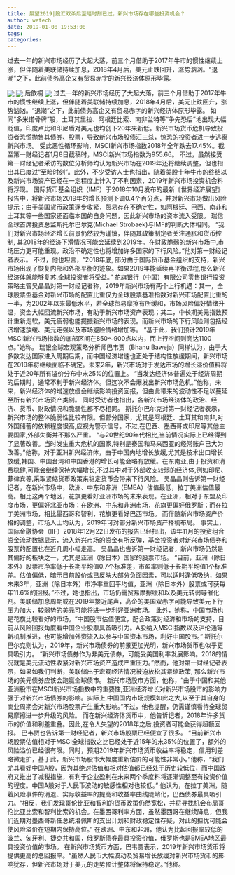 ```yaml
---
title: 展望2019|股汇双杀后至暗时刻已过，新兴市场存在哪些投资机会？
author: wetech
date: 2019-01-08 19:53:08
tags: 
categories: 
---
```

过去一年的新兴市场经历了大起大落，前三个月借助于2017年牛市的惯性继续上涨，但伴随着美联储持续加息，2018年4月后，美元止跌回升，涨势汹汹。“退潮”之下，此前债务高企又有贸易赤字的新兴经济体原形毕露。
<!-- more -->
<img align="center" border="0" src="https://imgcdn.yicai.com/uppics/images/2019/01/675af55e6b6e83470333c2c719f59979.jpg" />
<img align="center" border="0" src="https://imgcdn.yicai.com/uppics/images/2019/01/05bece3d58d124dd68b329b25f4f17d3.jpg" />
后歆桐
<img align="center" border="0" src="https://imgcdn.yicai.com/uppics/images/2018/12/da2416da34bc50e6747dd9c9d22c31d4.jpg" />
过去一年的新兴市场经历了大起大落，前三个月借助于2017年牛市的惯性继续上涨，但伴随着美联储持续加息，2018年4月后，美元止跌回升，涨势汹汹。“退潮”之下，此前债务高企又有贸易赤字的新兴经济体原形毕露。
如同“多米诺骨牌”般，土耳其里拉、阿根廷比索、南非兰特等“争先恐后”地出现大幅贬值，印度卢比和印尼盾对美元也均创下20年来新低。新兴市场货币危机导致投资者恐慌抛售其债券、股票，导致新兴市场股债汇三杀，惊恐的投资者进一步逃离新兴市场。
受此恶性循环影响，MSCI新兴市场指数2018年全年跌去17.45%。截至第一财经记者1月8日截稿时，MSCI新兴市场指数为955.66。
不过，虽然接受第一财经记者采访的数位分析师均认为新兴市场在2019年还将继续调整，但也指出其已度过“至暗时刻”。此外，不少受访人士也指出，随着美股十年牛市的终结以及新兴市场资产已经在一定程度上计入了不利因素，2019年新兴市场投资机会料将浮现。
国际货币基金组织（IMF）于2018年10月发布的最新《世界经济展望》报告中，将新兴市场2019年的增长预测下调0.4个百分点，并对新兴市场做出风险提示：由于美国货币政策逐步收紧，贸易存在不确定性，如阿根廷、巴西、南非和土耳其等一些国家还面临本国的自身问题，因此新兴市场的资本流入受限。
瑞信全球首席投资总监斯托尔巴尔克(Michael Strobaek)与IMF的判断大体相同。
“我们对新兴市场经济增长前景仍然较为谨慎，伴随其政策制定者关注通胀和货币控制, 其2018年的经济下滑情况可能会延续到2019年。在财政脆弱的新兴市场中,市场压力更可能重现。政治不确定性也将增加许多国家的下行风险。”他对第一财经记者表示。
不过，他也坦言，“2018年底, 部分由于国际货币基金组织的支持，新兴市场出现了恢复内部和外部平衡的迹象。如果2019年能延续再平衡过程,那么新兴经济体就能够复苏,全球投资者将受益。”
花旗银行（中国）有限公司零售银行投资策略主管吴晶晶对第一财经记者称，2019年新兴市场有两个上行机遇：其一，全球股票型基金对新兴市场的配置比重仅为全球股票基准指数对新兴市场配置比重的一半，为2002年以来最低水平，若全球贸易摩擦有所缓和，市场风险偏好情绪升温，资金大幅回流新兴市场，有助于新兴市场资产表现；其二，中长期美元指数预计重新走软，美元疲弱也能提振新兴市场的表现。而新兴市场的下行风险则包括经济增速放缓、美元走强以及市场避险情绪增加等。
“基于此，我们预计2019年MSCI新兴市场指数的底部区间在850～900点以内，而上行空间则高达1100点。”她称。
瑞银全球宏观策略分析师巴韦贾（Bhanu Baweja）同样认为，由于大多数发达国家进入周期后期，而中国经济增速也正处于结构性放缓期间，新兴市场在2019年将继续面临不确定。未来2年，新兴市场对于发达市场的增长溢价值料将处于近20年所有溢价分布中末25%的位置上。
“当发达经济体普遍处于经济周期的后期时，通常不利于新兴经济体。但这次不会爆发出新兴市场危机。”他称，未来，新兴经济体的增速放缓会继续影响投资回报，但由此带来的波动性不足以蔓延至所有新兴市场资产类别。
同时受访者也指出，各新兴市场经济体的政治、经济、货币、财政情况和脆弱性都不尽相同。
斯托尔巴尔克对第一财经记者表示，新兴市场的整体脆弱性比较有限。但部分国家，尤其是阿根廷、土耳其和南非,对外国储蓄的依赖程度很高,应视为警示信号。不过,在巴西、墨西哥或印尼等其他主要国家,外部失衡并不那么严重。
“与20世纪90年代相比,当前情况实际上已经得到了显著改善。当时发生重大危机的国家,特别是泰国和马来西亚的经常账户已大为改善。”他称，对于亚洲新兴经济体，由于中国内地增长放缓,尤其是技术出口增长放缓,韩国、中国台湾和中国香港的增长可能会略有放缓。在东南亚,由于投资和消费稳健,可能会继续保持大幅增长,不过其中对于外部收支较弱的经济体,例如印尼、菲律宾等,采取紧缩货币政策来稳定货币会带来下行风险。
吴晶晶则告诉第一财经记者，在新兴市场中，欧洲、中东和非洲（EMEA）估值最低，拉丁美洲估值最高。相比这两个地区，花旗更看好亚洲市场的未来表现。在亚洲，相对于东盟及印度市场，更偏好北亚市场；在欧洲、中东和非洲市场，花旗更偏好俄罗斯；而在拉丁美洲市场，相比墨西哥和智利，花旗更看好巴西市场。
而伴随新兴市场资产价格的调整，市场人士均认为，2019年可对部分新兴市场资产择机布局。
事实上，国际金融协会（IIF）2018年12月22日发布的报告已经指出，该年11月的投资组合资金流动数据显示，流入新兴市场的资金有所反弹，基金投资者对新兴市场债券和股票的配置也在近几周小幅走高。
吴晶晶也告诉第一财经记者，新兴市场仍然是其偏好的板块之一，尤其是亚洲（除日本）国家的股票市场。
“目前，亚洲（除日本外）股票市净率低于长期平均值0.7个标准差，市盈率则低于长期平均值1个标准差。估值偏低，暗示目前股价或已反映大部分负面因素，可以适时逢低吸纳，如果未来3年，亚洲（除日本外）市净率重回平均值，亚洲（除日本外）股票或可获每年11.6%的回报。”不过，她也指出，市场仍需贸易摩擦缓和以及美元转弱等催化剂。美联储加息周期或在2019年接近尾声，高企的美国双赤字可能导致美元下行压力加大，较弱势的美元可能将进一步利好亚洲市场。
此外，她称，中国市场也是花旗比较看好的市场。“中国股市估值便宜，配合政策对经济和市场的支持，目前从风险回报角度看中国企业股票具备吸引力。A股纳入MSCI指数以及沪伦通等新机制推进，也可能增加外资流入以参与中国资本市场，利好中国股市。”
斯托尔巴尔克则认为，2019年，新兴市场债券的前景更加光明，新兴市场货币也似乎更具吸引力。
“新兴市场债券作为非美元债券，可能受美国利率发展影响。2018的情况就是美元流动性收紧对新兴市场资产造成严重压力。”然而，他对第一财经记者表示，如果如我们判断，美联储出于宏观经济情况被迫放松其紧缩政策, 那么新兴市场的美元债券应该会跑赢全球债市。
新兴市场股市方面，他称，“由于中国和其他亚洲股市在MSCI新兴市场指数中的重要性,亚洲经济增长对新兴市场股市的影响力强于对新兴市场债券的影响。实际上,中国国内市场规模如此之大,以至于其自身的商业周期会对新兴市场股票产生重大影响。”不过，他也提醒，仍需谨慎看待全球贸易摩擦进一步升级的风险。
而在新兴经济体货币中，他告诉记者，2018年许多货币的价值和利差重叠。因此,在令人失望的2018年之后,投资者可能会获得超额回报。
巴韦贾也告诉第一财经记者，新兴市场股票已经便宜了很多。
“目前新兴市场股票估值相对于MSCI全球指数之比已经处于近15年的末35%的位置了，额外的风险溢价已经很有限。同时，预期2019年新兴市场货币收益率将稳定，信用利差略微走扩，基于此，新兴市场股市大幅度重新估价的可能性非常小。”他称，“我们尤其看好中国A股，因为其绝对估值和相对估值都已经处于历史较低位，而中国政府又推出了减税措施，有利于企业盈利在未来两个季度料将逐渐调整至有投资价值的程度。中国A股对于人民币波动的敏感性相对也较低。”
他认为，在拉丁美洲，随着风险事件的消退、实际收益率的提高和收益率曲线陡峭化，巴西债券最具吸引力。“相反，我们发现哥伦比亚和智利的货币政策仍然宽松，并将寻找机会布局哥伦比亚比索和智利比索的机会。在墨西哥利率方面，虽然墨西哥在继续降息，但我们近期对墨西哥新任总统洛佩斯的支出计划和财政稳定性存疑，对此的担忧可能会使风险溢价在短期内保持高位。”
在欧洲、中东和非洲，他认为比起回报率较低的波兰、匈牙利、捷克共和国，俄罗斯债券最具投资价值，俄罗斯也是EMEA地区最具投资价值的市场。
在新兴市场货币方面，巴韦贾表示，2019年新兴市场货币将提供更高的总回报率。“虽然人民币大幅波动及贸易增长放缓对新兴市场货币的影响犹存，但新兴市场对于美元的走势预计整体将保持稳定。”他称。
 
 
